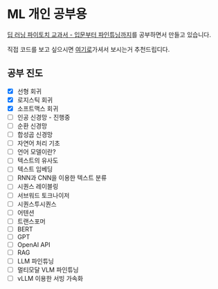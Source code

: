 # ML 개인 공부용

[딥 러닝 파이토치 교과서 - 입문부터 파인튜닝까지](https://wikidocs.net/book/2788)를 공부하면서 만들고 있습니다.

직접 코드를 보고 싶으시면 [여기로](https://github.com/ukairia777/pytorch-nlp-tutorial)가셔서 보시는거 추천드립디다.

## 공부 진도

- [x] 선형 회귀
- [x] 로지스틱 회귀
- [x] 소프트맥스 회귀
- [ ] 인공 신경망 - 진행중
- [ ] 순환 신경망
- [ ] 합성곱 신경망
- [ ] 자연어 처리 기초
- [ ] 언어 모델이란?
- [ ] 텍스트의 유사도
- [ ] 텍스트 임베딩
- [ ] RNN과 CNN을 이용한 텍스트 분류
- [ ] 시퀀스 레이블링
- [ ] 서브워드 토크나이저
- [ ] 시퀀스투시퀀스
- [ ] 어텐션
- [ ] 트랜스포머
- [ ] BERT
- [ ] GPT
- [ ] OpenAI API
- [ ] RAG
- [ ] LLM 파인튜닝
- [ ] 멀티모달 VLM 파인튜닝
- [ ] vLLM 이용한 서빙 가속화
